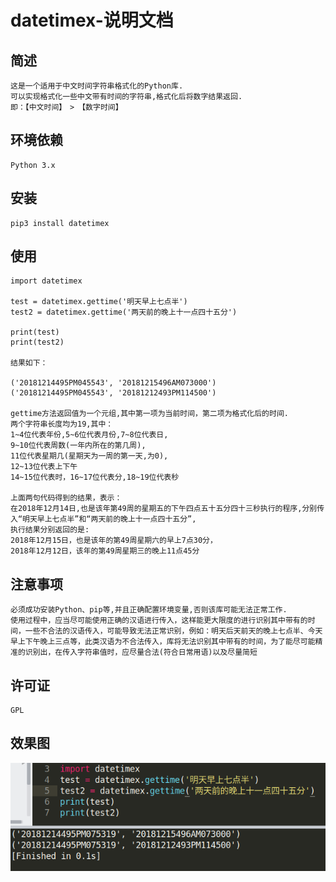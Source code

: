 #  datetimex-说明文档

## 简述
	这是一个适用于中文时间字符串格式化的Python库.
	可以实现格式化一些中文带有时间的字符串,格式化后将数字结果返回.
	即：【中文时间】　>　【数字时间】
 
## 环境依赖
	Python 3.x
## 安装
	pip3 install datetimex
## 使用
```
import datetimex

test = datetimex.gettime('明天早上七点半')
test2 = datetimex.gettime('两天前的晚上十一点四十五分')

print(test)
print(test2)

结果如下：

('20181214495PM045543', '20181215496AM073000')
('20181214495PM045543', '20181212493PM114500')

gettime方法返回值为一个元组,其中第一项为当前时间，第二项为格式化后的时间.
两个字符串长度均为19,其中：
1~4位代表年份,5~6位代表月份,7~8位代表日,
9~10位代表周数(一年内所在的第几周),
11位代表星期几(星期天为一周的第一天,为0),
12~13位代表上下午
14~15位代表时，16~17位代表分,18~19位代表秒

上面两句代码得到的结果，表示：
在2018年12月14日,也是该年第49周的星期五的下午四点五十五分四十三秒执行的程序,分别传入“明天早上七点半”和“两天前的晚上十一点四十五分”,
执行结果分别返回的是:
2018年12月15日，也是该年的第49周星期六的早上7点30分，
2018年12月12日，该年的第49周星期三的晚上11点45分
```
## 注意事项
	必须成功安装Python、pip等,并且正确配置环境变量,否则该库可能无法正常工作.
	使用过程中，应当尽可能使用正确的汉语进行传入，这样能更大限度的进行识别其中带有的时间，一些不合法的汉语传入，可能导致无法正常识别，例如：明天后天前天的晚上七点半、今天早上下午晚上三点等，此类汉语为不合法传入，库将无法识别其中带有的时间，为了能尽可能精准的识别出，在传入字符串值时，应尽量合法(符合日常用语)以及尽量简短

## 许可证
	GPL

## 效果图
![](https://github.com/GreenLotusx/DateTimex/blob/master/pic.png)  

